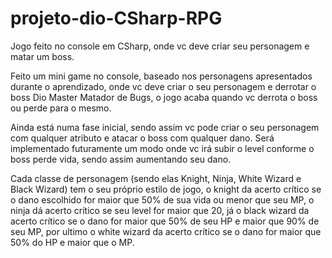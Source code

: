 # projeto-dio-CSharp-RPG
Jogo feito no console em CSharp, onde vc deve criar seu personagem e matar um boss.

Feito um mini game no console, baseado nos personagens apresentados durante o aprendizado, onde vc deve criar o seu personagem e derrotar o boss Dio Master Matador de Bugs, o jogo acaba quando vc derrota o boss ou perde para o mesmo.



Ainda está numa fase inicial, sendo assim vc pode criar o seu personagem com qualquer atributo e atacar o boss com qualquer dano. Será implementado futuramente um modo onde vc irá subir o level conforme o boss perde vida, sendo assim aumentando seu dano.



Cada classe de personagem (sendo elas Knight, Ninja, White Wizard e Black Wizard) tem o seu próprio estilo de jogo, o knight da acerto crítico se o dano escolhido for maior que 50% de sua vida ou menor que seu MP, o ninja dá acerto crítico se seu level for maior que 20, já o black wizard da acerto crítico se o dano for maior que 50% de seu HP e maior que 90% de seu MP, por ultimo o white wizard da acerto crítico se o dano for maior que 50% do HP e maior que o MP.
